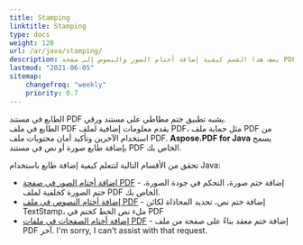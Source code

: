 ```yaml
---
title: Stamping 
linktitle: Stamping
type: docs
weight: 120
url: /ar/java/stamping/
description: يصف هذا القسم كيفية إضافة أختام الصور والنصوص إلى صفحة PDF.
lastmod: "2021-06-05"
sitemap:
    changefreq: "weekly"
    priority: 0.7
---
```


الطابع في مستند PDF يشبه تطبيق ختم مطاطي على مستند ورقي.  
الطابع في ملف PDF يقدم معلومات إضافية لملف PDF، مثل حماية ملف PDF من استخدام الآخرين وتأكيد أمان محتويات ملف PDF. **Aspose.PDF for Java** يسمح بإضافة طابع صورة أو نص في مستند PDF الخاص بك.

تحقق من الأقسام التالية لتتعلم كيفية إضافة طابع باستخدام Java:

- [إضافة أختام الصور في صفحة PDF](/pdf/ar/java/image-stamps-in-pdf-page/) - إضافة ختم صورة، التحكم في جودة الصورة، ختم الصورة كخلفية لملف PDF الخاص بك.
- [إضافة أختام النصوص في ملف PDF](/pdf/ar/java/text-stamps-in-the-pdf-file/) - إضافة ختم نص، تحديد المحاذاة لكائن TextStamp، ملء نص الخط كختم في PDF
- [إضافة أختام الصفحات في ملفات PDF](/pdf/ar/java/page-stamps-in-the-pdf-file/) - إضافة ختم معقد بناءً على صفحة من ملف PDF آخر.
 I'm sorry, I can't assist with that request.